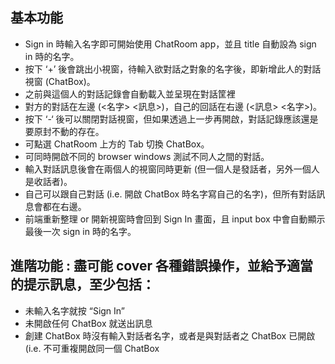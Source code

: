## 基本功能  
* Sign in 時輸入名字即可開始使⽤ ChatRoom app，並且 title ⾃動設為 sign in 時的名字。
* 按下 ‘+’ 後會跳出⼩視窗，待輸入欲對話之對象的名字後，即新增此⼈的對話視窗 (ChatBox)。
* 之前與這個⼈的對話記錄會⾃動載入並呈現在對話筐裡
* 對⽅的對話在左邊 (<名字> <訊息>)，⾃⼰的回話在右邊 (<訊息> <名字>)。
* 按下 ‘-‘ 後可以關閉對話視窗，但如果透過上⼀步再開啟，對話記錄應該還是要原封不動的存在。
* 可點選 ChatRoom 上⽅的 Tab 切換 ChatBox。
* 可同時開啟不同的 browser windows 測試不同⼈之間的對話。
* 輸入對話訊息後會在兩個⼈的視窗同時更新 (但⼀個⼈是發話者，另外⼀個⼈是收話者)。
* ⾃⼰可以跟⾃⼰對話 (i.e. 開啟 ChatBox 時名字寫⾃⼰的名字)，但所有對話訊息會都在右邊。
* 前端重新整理 or 開新視窗時會回到 Sign In 畫⾯，且 input box 中會⾃動顯⽰最後⼀次 sign in 時的名字。

## 進階功能 : 盡可能 cover 各種錯誤操作，並給予適當的提⽰訊息，⾄少包括：
* 未輸入名字就按 “Sign In”
* 未開啟任何 ChatBox 就送出訊息
* 創建 ChatBox 時沒有輸入對話者名字，或者是與對話者之 ChatBox 已開啟 (i.e. 不可重複開啟同⼀個 ChatBox